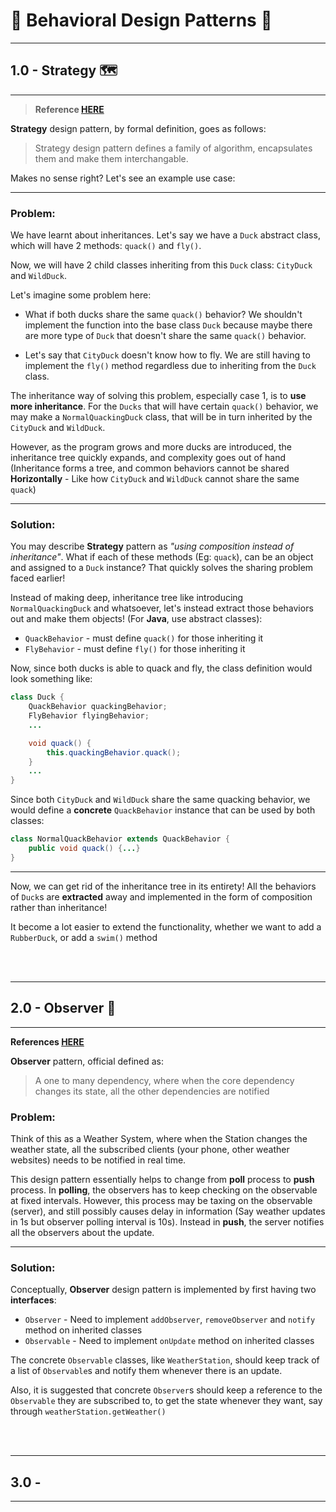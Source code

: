 # 🤹 Behavioral Design Patterns 🤹

---
## 1.0 - __Strategy__ 🗺

---

> __Reference [__HERE__](https://www.youtube.com/watch?v=v9ejT8FO-7I)__

__Strategy__ design pattern, by formal definition, goes as follows:

> Strategy design pattern defines a family of algorithm, encapsulates them and make them interchangable.

Makes no sense right? Let's see an example use case:

---

### Problem:

We have learnt about inheritances. Let's say we have a `Duck` abstract class, which will have 2 methods: `quack()` and `fly()`.

Now, we will have 2 child classes inheriting from this `Duck` class: `CityDuck` and `WildDuck`.

Let's imagine some problem here:

* What if both ducks share the same `quack()` behavior? We shouldn't implement the function into the base class `Duck` because maybe there are more type of `Duck` that doesn't share the same `quack()` behavior.

* Let's say that `CityDuck` doesn't know how to fly. We are still having to implement the `fly()` method regardless due to inheriting from the `Duck` class.

The inheritance way of solving this problem, especially case 1, is to __use more inheritance__. For the `Ducks` that will have certain `quack()` behavior, we may make a `NormalQuackingDuck` class, that will be in turn inherited by the `CityDuck` and `WildDuck`.

However, as the program grows and more ducks are introduced, the inheritance tree quickly expands, and complexity goes out of hand (Inheritance forms a tree, and common behaviors cannot be shared __Horizontally__ - Like how `CityDuck` and `WildDuck` cannot share the same `quack`)

---

### Solution:

You may describe __Strategy__ pattern as *"using composition instead of inheritance"*. What if each of these methods (Eg: `quack`), can be an object and assigned to a `Duck` instance? That quickly solves the sharing problem faced earlier!

Instead of making deep, inheritance tree like introducing `NormalQuackingDuck` and whatsoever, let's instead extract those behaviors out and make them objects! (For __Java__, use abstract classes):

* `QuackBehavior` - must define `quack()` for those inheriting it
* `FlyBehavior` - must define `fly()` for those inheriting it

Now, since both ducks is able to quack and fly, the class definition would look something like:

```java
class Duck {
    QuackBehavior quackingBehavior;
    FlyBehavior flyingBehavior;
    ...

    void quack() {
        this.quackingBehavior.quack();
    }
    ...
}
```

Since both `CityDuck` and `WildDuck` share the same quacking behavior, we would define a __concrete__ `QuackBehavior` instance that can be used by both classes:

```java
class NormalQuackBehavior extends QuackBehavior {
    public void quack() {...}
}
```

---

Now, we can get rid of the inheritance tree in its entirety! All the behaviors of `Duck`s are __extracted__ away and implemented in the form of composition rather than inheritance!

It become a lot easier to extend the functionality, whether we want to add a `RubberDuck`, or add a `swim()` method

<br><br>



---
## 2.0 - __Observer__ 👀

---

__References [HERE](https://www.youtube.com/watch?v=_BpmfnqjgzQ)__

__Observer__ pattern, official defined as:

> A one to many dependency, where when the core dependency changes its state, all the other dependencies are notified

### Problem:

Think of this as a Weather System, where when the Station changes the weather state, all the subscribed clients (your phone, other weather websites) needs to be notified in real time.

This design pattern essentially helps to change from __poll__ process to __push__ process. In __polling__, the observers has to keep checking on the observable at fixed intervals. However, this process may be taxing on the observable (server), and still possibly causes delay in information (Say weather updates in 1s but observer polling interval is 10s). Instead in __push__, the server notifies all the observers about the update.

---

### Solution:

Conceptually, __Observer__ design pattern is implemented by first having two __interfaces__:

* `Observer` - Need to implement `addObserver`, `removeObserver` and `notify` method on inherited classes
* `Observable` - Need to implement `onUpdate` method on inherited classes

The concrete `Observable` classes, like `WeatherStation`, should keep track of a list of `Observable`s and notify them whenever there is an update.

Also, it is suggested that concrete `Observer`s should keep a reference to the `Observable` they are subscribed to, to get the state whenever they want, say through `weatherStation.getWeather()`


<br><br>



---
## 3.0 -  

---